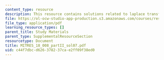 ```yaml
---
content_type: resource
description: This resource contains solutions related to laplace transforms.
file: https://ol-ocw-studio-app-production.s3.amazonaws.com/courses/res-18-008-calculus-revisited-complex-variables-differential-equations-and-linear-algebra-fall-2011/c44f7dbcd626378237cae2ff09f38ed0_MITRES_18_008_partII_sol07.pdf
file_type: application/pdf
learning_resource_types: []
parent_title: Study Materials
parent_type: SupplementalResourceSection
resourcetype: Document
title: MITRES_18_008_partII_sol07.pdf
uid: c44f7dbc-d626-3782-37ca-e2ff09f38ed0
---
```

